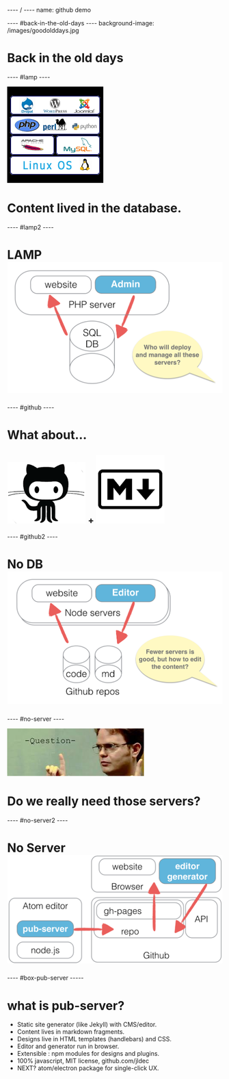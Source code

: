 ---- / ----
name: github demo


---- #back-in-the-old-days ----
background-image: /images/goodolddays.jpg

# Back in the old days

---- #lamp ----

![](/images/lamp.png "width=400 align=right")
# Content lived in the database.

---- #lamp2 ----

# LAMP ![](/images/screen1.png "width=700 align=right")


---- #github ----

# What about...

## ![](/images/github1.png "width=300 align=left") + ![](/images/markdown1.png "width=300 align=right")

---- #github2 ----

# No DB ![](/images/screen2.png "width=700 align=right")

---- #no-server ----

![](/images/question.jpeg "width=800")
# Do we really need those servers?


---- #no-server2 ----

# No Server ![](/images/screen4.png "width=800 align=right")


---- #box-pub-server -----

# what is pub-server?
- Static site generator (like Jekyll) with CMS/editor.
- Content lives in markdown fragments.
- Designs live in HTML templates (handlebars) and CSS.
- Editor and generator run in browser.
- Extensible : npm modules for designs and plugins.
- 100% javascript, MIT license, github.com/jldec
- NEXT? atom/electron package for single-click UX.
